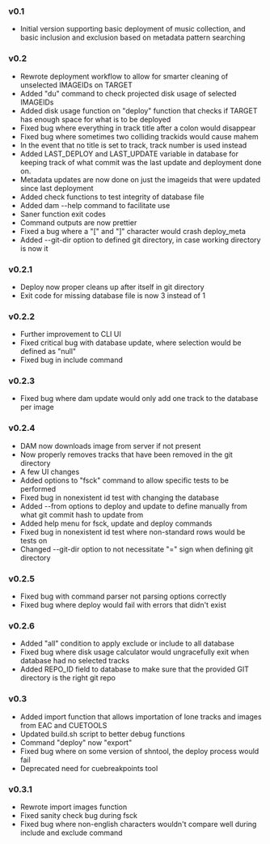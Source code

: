 ### v0.1
* Initial version supporting basic deployment of music collection, and basic inclusion and exclusion based on metadata pattern searching

### v0.2
* Rewrote deployment workflow to allow for smarter cleaning of unselected IMAGEIDs on TARGET
* Added "du" command to check projected disk usage of selected IMAGEIDs
* Added disk usage function on "deploy" function that checks if TARGET has enough space for what is to be deployed
* Fixed bug where everything in track title after a colon would disappear
* Fixed bug where sometimes two colliding trackids would cause mahem
* In the event that no title is set to track, track number is used instead
* Added LAST_DEPLOY and LAST_UPDATE variable in database for keeping track of what commit was the last update and deployment done on.
* Metadata updates are now done on just the imageids that were updated since last deployment
* Added check functions to test integrity of database file
* Added dam --help command to facilitate use
* Saner function exit codes
* Command outputs are now prettier
* Fixed a bug where a "[" and "]" character would crash deploy_meta
* Added --git-dir option to defined git directory, in case working directory is now it

### v0.2.1
* Deploy now proper cleans up after itself in git directory
* Exit code for missing database file is now 3 instead of 1

### v0.2.2
* Further improvement to CLI UI
* Fixed critical bug with database update, where selection would be defined as "null"
* Fixed bug in include command

### v0.2.3
* Fixed bug where dam update would only add one track to the database per image

### v0.2.4
* DAM now downloads image from server if not present
* Now properly removes tracks that have been removed in the git directory
* A few UI changes
* Added options to "fsck" command to allow specific tests to be performed
* Fixed bug in nonexistent id test with changing the database
* Added --from options to deploy and update to define manually from what git commit hash to update from
* Added help menu for fsck, update and deploy commands
* Fixed bug in nonexistent id test where non-standard rows would be tests on
* Changed --git-dir option to not necessitate "=" sign when defining git directory

### v0.2.5
* Fixed bug with command parser not parsing options correctly
* Fixed bug where deploy would fail with errors that didn't exist

### v0.2.6
* Added "all" condition to apply exclude or include to all database
* Fixed bug where disk usage calculator would ungracefully exit when database had no selected tracks
* Added REPO_ID field to database to make sure that the provided GIT directory is the right git repo

### v0.3
* Added import function that allows importation of lone tracks and images from EAC and CUETOOLS
* Updated build.sh script to better debug functions
* Command "deploy" now "export"
* Fixed bug where on some version of shntool, the deploy process would fail
* Deprecated need for cuebreakpoints tool

### v0.3.1
* Rewrote import images function
* Fixed sanity check bug during fsck
* Fixed bug where non-english characters wouldn't compare well during include and exclude command
